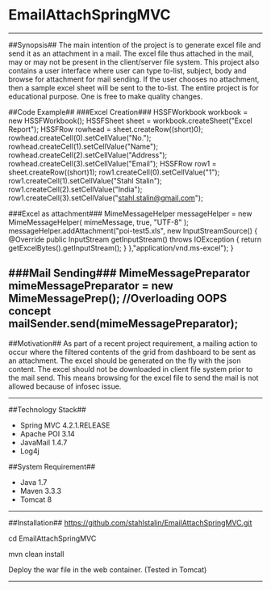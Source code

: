 # EmailAttachSpringMVC
***
##Synopsis##
The main intention of the project is to generate excel file and send it as an attachment in a mail. 
The excel file thus attached in the mail, may or may not be present in the client/server file system.
This project also contains a user interface where user can type to-list, subject, body and browse for attachment for mail sending.
If the user chooses no attachment, then a sample excel sheet will be sent to the to-list.
The entire project is for educational purpose. One is free to make quality changes.

##Code Example##
###Excel Creation###
	HSSFWorkbook workbook = new HSSFWorkbook();
	HSSFSheet sheet = workbook.createSheet("Excel Report");
	HSSFRow rowhead = sheet.createRow((short)0);
	rowhead.createCell(0).setCellValue("No.");
	rowhead.createCell(1).setCellValue("Name");
	rowhead.createCell(2).setCellValue("Address");
	rowhead.createCell(3).setCellValue("Email");
	HSSFRow row1 = sheet.createRow((short)1);
	row1.createCell(0).setCellValue("1");
	row1.createCell(1).setCellValue("Stahl Stalin");
	row1.createCell(2).setCellValue("India");
	row1.createCell(3).setCellValue("stahl.stalin@gmail.com");

###Excel as attachment###
	MimeMessageHelper messageHelper = new MimeMessageHelper( mimeMessage, true, "UTF-8" );
	messageHelper.addAttachment("poi-test5.xls", new InputStreamSource() {
		@Override
		public InputStream getInputStream() throws IOException {
				return getExcelBytes().getInputStream();
			}
		},"application/vnd.ms-excel");
	}

###Mail Sending###
	MimeMessagePreparator mimeMessagePreparator = new MimeMessagePrep(); //Overloading OOPS concept
	mailSender.send(mimeMessagePreparator);
---	
##Motivation##
As part of a recent project requirement, a mailing action to occur where the filtered contents of the grid from dashboard to be sent as an attachment. The excel should be generated on the fly with the json content. The excel should not be downloaded in client file system prior to the mail send. This means browsing for the excel file to send the mail is not allowed because of infosec issue.

---
##Technology Stack##
- Spring MVC 4.2.1.RELEASE
- Apache POI 3.14
- JavaMail 1.4.7
- Log4j

##System Requirement##
* Java 1.7
* Maven 3.3.3
* Tomcat 8

---
##Installation##
https://github.com/stahlstalin/EmailAttachSpringMVC.git

cd EmailAttachSpringMVC

mvn clean install

Deploy the war file in the web container. (Tested in Tomcat)

---